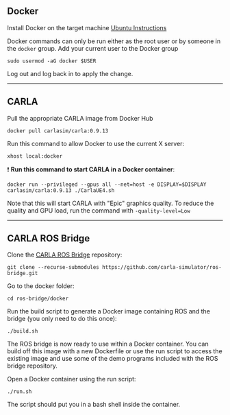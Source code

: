 
## Docker

Install Docker on the target machine
[Ubuntu Instructions](https://docs.docker.com/engine/install/ubuntu/#install-using-the-repository)

Docker commands can only be run either as the root user or by someone in the `docker` group. Add your current user to the Docker group
```
sudo usermod -aG docker $USER
```
Log out and log back in to apply the change.

---

## CARLA

Pull the appropriate CARLA image from Docker Hub
```
docker pull carlasim/carla:0.9.13
```

Run this command to allow Docker to use the current X server:
```
xhost local:docker
```

❗ **Run this command to start CARLA in a Docker container**:
```
docker run --privileged --gpus all --net=host -e DISPLAY=$DISPLAY carlasim/carla:0.9.13 ./CarlaUE4.sh
```

Note that this will start CARLA with "Epic" graphics quality. To reduce the quality and GPU load, run the command with `-quality-level=Low`

---

## CARLA ROS Bridge

Clone the [CARLA ROS Bridge](https://github.com/carla-simulator/ros-bridge) repository:
```
git clone --recurse-submodules https://github.com/carla-simulator/ros-bridge.git
```

Go to the docker folder:
```
cd ros-bridge/docker
```

Run the build script to generate a Docker image containing ROS and the bridge (you only need to do this once):
```
./build.sh
```

The ROS bridge is now ready to use within a Docker container. You can build off this image with a new Dockerfile or use the run script to access the existing image and use some of the demo programs included with the ROS bridge repository.

Open a Docker container using the run script:
```
./run.sh
```

The script should put you in a bash shell inside the container.

